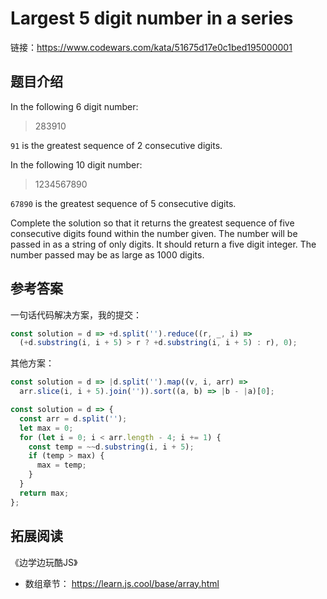 # Largest 5 digit number in a series

链接：<https://www.codewars.com/kata/51675d17e0c1bed195000001>

## 题目介绍

In the following 6 digit number:

> 283910

`91` is the greatest sequence of 2 consecutive digits.

In the following 10 digit number:

> 1234567890

`67890` is the greatest sequence of 5 consecutive digits.

Complete the solution so that it returns the greatest sequence of five consecutive digits found within the number given. The number will be passed in as a string of only digits. It should return a five digit integer. The number passed may be as large as 1000 digits.



## 参考答案

一句话代码解决方案，我的提交：

```js
const solution = d => +d.split('').reduce((r, _, i) =>
  (+d.substring(i, i + 5) > r ? +d.substring(i, i + 5) : r), 0);
```

其他方案：

```js
const solution = d => |d.split('').map((v, i, arr) =>
  arr.slice(i, i + 5).join('')).sort((a, b) => |b - |a)[0];
```

```js
const solution = d => {
  const arr = d.split('');
  let max = 0;
  for (let i = 0; i < arr.length - 4; i += 1) {
    const temp = ~~d.substring(i, i + 5);
    if (temp > max) {
      max = temp;
    }
  }
  return max;
};
```


## 拓展阅读

《边学边玩酷JS》

- 数组章节： <https://learn.js.cool/base/array.html>
